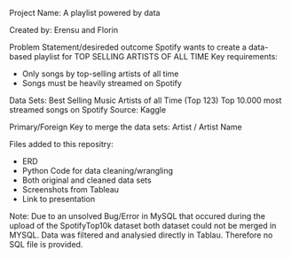 Project Name: A playlist powered by data

Created by: Erensu and Florin

Problem Statement/desireded outcome
Spotify wants to create a data-based playlist for TOP SELLING ARTISTS OF ALL TIME
Key requirements: 
- Only songs by top-selling artists of all time
- Songs must be heavily streamed on Spotify

Data Sets:
Best Selling Music Artists of all Time
(Top 123)
Top 10.000 most streamed songs on Spotify
Source: Kaggle


Primary/Foreign Key to merge the data sets:
Artist / Artist Name

Files added to this repositry:
- ERD 
- Python Code for data cleaning/wrangling
- Both original and cleaned data sets
- Screenshots from Tableau
- Link to presentation

Note:
Due to an unsolved Bug/Error in MySQL that occured during the  upload of the SpotifyTop10k dataset both dataset could not be merged in MYSQL. 
Data was filtered and analysied directly in Tablau. Therefore no SQL file is provided. 



